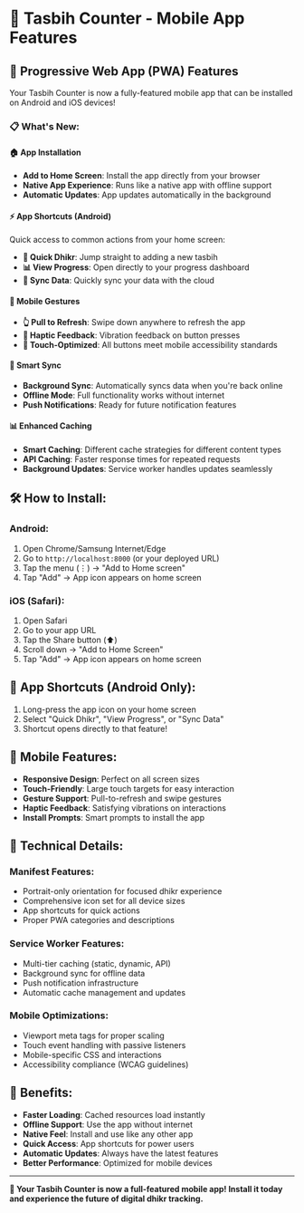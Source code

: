 # 📱 Tasbih Counter - Mobile App Features

## 🚀 **Progressive Web App (PWA) Features**

Your Tasbih Counter is now a fully-featured mobile app that can be installed on Android and iOS devices!

### 📋 **What's New:**

#### **🏠 App Installation**

- **Add to Home Screen**: Install the app directly from your browser
- **Native App Experience**: Runs like a native app with offline support
- **Automatic Updates**: App updates automatically in the background

#### **⚡ App Shortcuts (Android)**

Quick access to common actions from your home screen:

- **🚀 Quick Dhikr**: Jump straight to adding a new tasbih
- **📊 View Progress**: Open directly to your progress dashboard
- **🔄 Sync Data**: Quickly sync your data with the cloud

#### **📱 Mobile Gestures**

- **👆 Pull to Refresh**: Swipe down anywhere to refresh the app
- **📳 Haptic Feedback**: Vibration feedback on button presses
- **👋 Touch-Optimized**: All buttons meet mobile accessibility standards

#### **🔄 Smart Sync**

- **Background Sync**: Automatically syncs data when you're back online
- **Offline Mode**: Full functionality works without internet
- **Push Notifications**: Ready for future notification features

#### **📊 Enhanced Caching**

- **Smart Caching**: Different cache strategies for different content types
- **API Caching**: Faster response times for repeated requests
- **Background Updates**: Service worker handles updates seamlessly

## 🛠️ **How to Install:**

### **Android:**

1. Open Chrome/Samsung Internet/Edge
2. Go to `http://localhost:8000` (or your deployed URL)
3. Tap the menu (⋮) → "Add to Home screen"
4. Tap "Add" → App icon appears on home screen

### **iOS (Safari):**

1. Open Safari
2. Go to your app URL
3. Tap the Share button (⬆️)
4. Scroll down → "Add to Home Screen"
5. Tap "Add" → App icon appears on home screen

## 🎯 **App Shortcuts (Android Only):**

1. Long-press the app icon on your home screen
2. Select "Quick Dhikr", "View Progress", or "Sync Data"
3. Shortcut opens directly to that feature!

## 📱 **Mobile Features:**

- **Responsive Design**: Perfect on all screen sizes
- **Touch-Friendly**: Large touch targets for easy interaction
- **Gesture Support**: Pull-to-refresh and swipe gestures
- **Haptic Feedback**: Satisfying vibrations on interactions
- **Install Prompts**: Smart prompts to install the app

## 🔧 **Technical Details:**

### **Manifest Features:**

- Portrait-only orientation for focused dhikr experience
- Comprehensive icon set for all device sizes
- App shortcuts for quick actions
- Proper PWA categories and descriptions

### **Service Worker Features:**

- Multi-tier caching (static, dynamic, API)
- Background sync for offline data
- Push notification infrastructure
- Automatic cache management and updates

### **Mobile Optimizations:**

- Viewport meta tags for proper scaling
- Touch event handling with passive listeners
- Mobile-specific CSS and interactions
- Accessibility compliance (WCAG guidelines)

## 🌟 **Benefits:**

- **Faster Loading**: Cached resources load instantly
- **Offline Support**: Use the app without internet
- **Native Feel**: Install and use like any other app
- **Quick Access**: App shortcuts for power users
- **Automatic Updates**: Always have the latest features
- **Better Performance**: Optimized for mobile devices

---

**🎉 Your Tasbih Counter is now a full-featured mobile app! Install it today and experience the future of digital dhikr tracking.**
